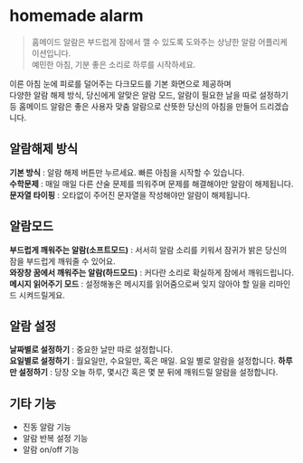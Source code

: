 # homemade alarm
> 홈메이드 알람은 부드럽게 잠에서 깰 수 있도록 도와주는 상냥한 알람 어플리케이션입니다.         
예민한 아침, 기분 좋은 소리로 하루를 시작하세요.             

이른 아침 눈에 피로를 덜어주는 다크모드를 기본 화면으로 제공하며         
다양한 알람 해제 방식, 당신에게 알맞은 알람 모드, 알람이 필요한 날을 따로 설정하기 등 
홈메이드 알람은 좋은 사용자 맞춤 알람으로 산뜻한 당신의 아침을 만들어 드리겠습니다.

## 알람해제 방식
**기본 방식** : 알람 해제 버튼만 누르세요. 빠른 아침을 시작할 수 있습니다.        
**수학문제** : 매일 매일 다른 산술 문제를 띄워주며 문제를 해결해야만 알람이 해제됩니다.         
**문자열 타이핑** : 오타없이 주어진 문자열을 작성해야만 알람이 해제됩니다.      

## 알람모드
**부드럽게 깨워주는 알람(소프트모드)** : 서서히 알람 소리를 키워서 잠귀가 밝은 당신의 잠을 부드럽게 깨워줄 수 있어요.         
**와장창 꿈에서 깨워주는 알람(하드모드)** : 커다란 소리로 확실하게 잠에서 깨워드립니다.       
**메시지 읽어주기 모드** : 설정해놓은 메시지를 읽어줌으로써 잊지 않아야 할 일을 리마인드 시켜드릴게요.       

## 알람 설정
**날짜별로 설정하기** : 중요한 날만 따로 설정합니다.         
**요일별로 설정하기** : 월요일만, 수요일만, 혹은 매일. 요일 별로 알람을 설정합니다.
**하루만 설정하기** : 당장 오늘 하루, 몇시간 혹은 몇 분 뒤에 깨워드릴 알람을 설정합니다.           

## 기타 기능
- 진동 알람 기능        
- 알람 반복 설정 기능      
- 알람 on/off 기능